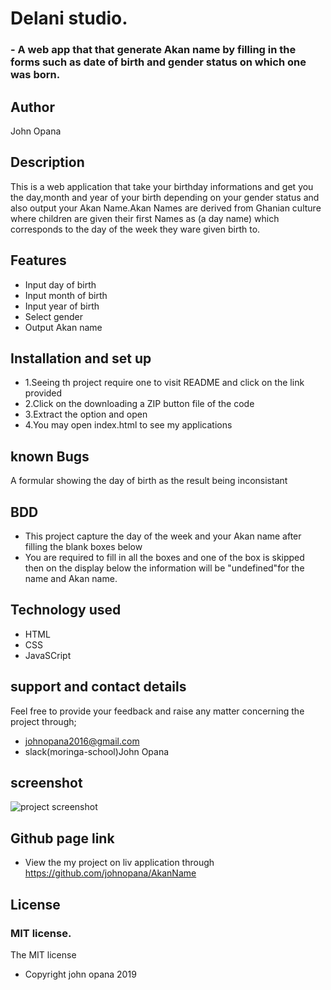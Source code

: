 # Delani studio.

### - A web app that that generate Akan name by filling in the forms  such as date of birth and gender status on which one was born.

## Author
John Opana

## Description

This is a web application that take your birthday informations and get you the day,month and year of your birth depending on your gender status and also output your Akan Name.Akan Names are derived from Ghanian culture where children are given their first Names as (a day name) which corresponds to the day of the week they ware given birth to.

## Features
- Input day of birth
- Input month of birth
- Input year of birth
- Select gender
- Output Akan name


## Installation and set up
- 1.Seeing th project require one to visit README and click on the link provided
- 2.Click on the downloading a ZIP button file of the code
- 3.Extract the option and open
- 4.You may open index.html to see my applications

## known Bugs
A formular showing the day of birth as the result being inconsistant

## BDD
- This project capture the day  of the week and your Akan name  after filling the blank boxes below
- You are required to fill in all the boxes and one of the box is skipped then on the display below the information will be "undefined"for the name and Akan  name.



## Technology used
- HTML
- CSS
- JavaSCript

## support and contact details
Feel free to provide your feedback and raise any matter concerning the project through;
- johnopana2016@gmail.com
- slack(moringa-school)John Opana

## screenshot
![project screenshot](images/screenshot.png)

## Github page link
- View the my project on liv application through https://github.com/johnopana/AkanName


## License

### MIT license.
The MIT license
* Copyright john opana 2019




